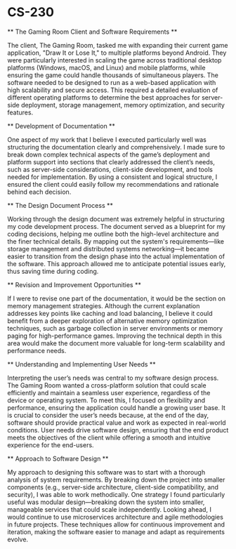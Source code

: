 # CS-230

** The Gaming Room Client and Software Requirements **

The client, The Gaming Room, tasked me with expanding their current game application, "Draw It or Lose It," to multiple platforms beyond Android. They were particularly interested in scaling the game across traditional desktop platforms (Windows, macOS, and Linux) and mobile platforms, while ensuring the game could handle thousands of simultaneous players. The software needed to be designed to run as a web-based application with high scalability and secure access. This required a detailed evaluation of different operating platforms to determine the best approaches for server-side deployment, storage management, memory optimization, and security features.

** Development of Documentation **

One aspect of my work that I believe I executed particularly well was structuring the documentation clearly and comprehensively. I made sure to break down complex technical aspects of the game’s deployment and platform support into sections that clearly addressed the client’s needs, such as server-side considerations, client-side development, and tools needed for implementation. By using a consistent and logical structure, I ensured the client could easily follow my recommendations and rationale behind each decision.

** The Design Document Process **

Working through the design document was extremely helpful in structuring my code development process. The document served as a blueprint for my coding decisions, helping me outline both the high-level architecture and the finer technical details. By mapping out the system's requirements—like storage management and distributed systems networking—it became easier to transition from the design phase into the actual implementation of the software. This approach allowed me to anticipate potential issues early, thus saving time during coding.

** Revision and Improvement Opportunities **

If I were to revise one part of the documentation, it would be the section on memory management strategies. Although the current explanation addresses key points like caching and load balancing, I believe it could benefit from a deeper exploration of alternative memory optimization techniques, such as garbage collection in server environments or memory paging for high-performance games. Improving the technical depth in this area would make the document more valuable for long-term scalability and performance needs.

** Understanding and Implementing User Needs **

Interpreting the user’s needs was central to my software design process. The Gaming Room wanted a cross-platform solution that could scale efficiently and maintain a seamless user experience, regardless of the device or operating system. To meet this, I focused on flexibility and performance, ensuring the application could handle a growing user base. It is crucial to consider the user’s needs because, at the end of the day, software should provide practical value and work as expected in real-world conditions. User needs drive software design, ensuring that the end product meets the objectives of the client while offering a smooth and intuitive experience for the end-users.

** Approach to Software Design **

My approach to designing this software was to start with a thorough analysis of system requirements. By breaking down the project into smaller components (e.g., server-side architecture, client-side compatibility, and security), I was able to work methodically. One strategy I found particularly useful was modular design—breaking down the system into smaller, manageable services that could scale independently. Looking ahead, I would continue to use microservices architecture and agile methodologies in future projects. These techniques allow for continuous improvement and iteration, making the software easier to manage and adapt as requirements evolve.
